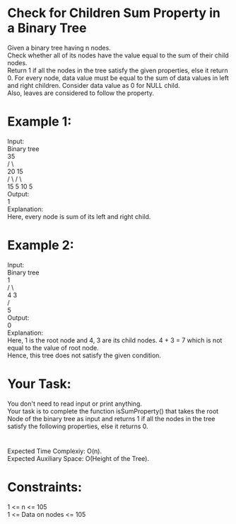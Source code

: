 # Check for Children Sum Property in a Binary Tree

Given a binary tree having n nodes.  
Check whether all of its nodes have the value equal to the sum of their child nodes.  
Return 1 if all the nodes in the tree satisfy the given properties, else it return 0.
For every node, data value must be equal to the sum of data values in left and right children. Consider data value as 0 for NULL child.   
Also, leaves are considered to follow the property.

# Example 1:
Input:  
Binary tree  
       35  
      /   \  
     20   15  
    /  \  /  \  
   15 5 10 5  
Output:  
1  
Explanation:  
Here, every node is sum of its left and right child.  

# Example 2:
Input:  
Binary tree  
       1  
     /   \  
    4     3  
   /    
  5      
Output:  
0  
Explanation:  
Here, 1 is the root node and 4, 3 are its child nodes. 4 + 3 = 7 which is not equal to the value of root node.  
Hence, this tree does not satisfy the given condition.  

# Your Task:  
You don't need to read input or print anything.  
Your task is to complete the function isSumProperty() that takes the root Node of the binary tree as input and returns 1  if all the nodes in the tree satisfy the following properties, else it returns 0.

#
Expected Time Complexiy: O(n).  
Expected Auxiliary Space: O(Height of the Tree).

# Constraints:
1 <= n <= 105  
1 <= Data on nodes <= 105